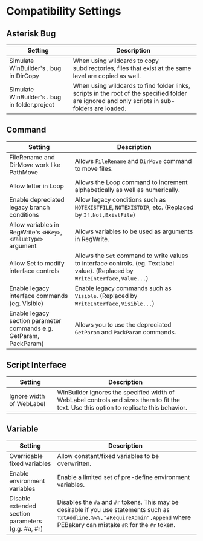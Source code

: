 # Compatibility Settings

## Asterisk Bug

| Setting | Description |
| --- | --- |
| Simulate WinBuilder's *.* bug in DirCopy | When using wildcards to copy subdirectories, files that exist at the same level are copied as well. |
| Simulate WinBuilder's *.* bug in folder.project | When using wildcards to find folder links, scripts in the root of the specified folder are ignored and only scripts in sub-folders are loaded. |

## Command

| Setting | Description |
| --- | --- |
| FileRename and DirMove work like PathMove | Allows `FileRename` and `DirMove` command to move files. |
| Allow letter in Loop | Allows the Loop command to increment alphabetically as well as numerically.|
| Enable depreciated legacy branch conditions | Allow legacy conditions such as `NOTEXISTFILE`, `NOTEXISTDIR`, etc. (Replaced by `If,Not,ExistFile`)|
| Allow variables in RegWrite's `<HKey>`, `<ValueType>` argument | Allows variables to be used as arguments in RegWrite. |
| Allow Set to modify interface controls | Allows the `Set` command to write values to interface controls. (eg. Textlabel value). (Replaced by `WriteInterface,Value...`) |
| Enable legacy interface commands (eg. Visible) | Enable legacy commands such as `Visible`. (Replaced by `WriteInterface,Visible...`)|
| Enable legacy section parameter commands e.g. GetParam, PackParam) | Allows you to use the depreciated `GetParam` and `PackParam` commands. |

## Script Interface

| Setting | Description |
| --- | --- |
| Ignore width of WebLabel | WinBuilder ignores the specified width of WebLabel controls and sizes them to fit the text. Use this option to replicate this behavior. |

## Variable

| Setting | Description |
| --- | --- |
| Overridable fixed variables | Allow constant/fixed variables to be overwritten. |
| Enable environment variables | Enable a limited set of pre-define environment variables. |
| Disable extended section parameters (g.g. #a, #r) | Disables the `#a` and `#r` tokens. This may be desirable if you use statements such as `TxtAddline,%w%,"#RequireAdmin",Append` where PEBakery can mistake `#R`  for the `#r` token.   |